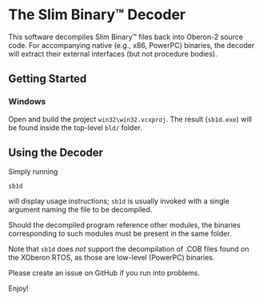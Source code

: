 # The Slim Binary&trade; Decoder

This software decompiles Slim Binary&trade; files back into Oberon-2 source code.
For accompanying native (e.g., x86, PowerPC) binaries, the decoder will extract their 
external interfaces (but not procedure bodies).

## Getting Started

### Windows

Open and build the project `win32\win32.vcxproj`.  The result (`sb1d.exe`) will be found
inside the top-level `bld/` folder.

## Using the Decoder

Simply running
```
sb1d
```
will display usage instructions; `sb1d` is usually invoked with a single argument naming
the file to be decompiled.

Should the decompiled program reference other modules, the binaries corresponding to such 
modules must be present in the same folder.

Note that `sb1d` does _not_ support the decompilation of .COB files found on the XOberon 
RTOS, as those are low-level (PowerPC) binaries.

Please create an issue on GitHub if you run into problems.

Enjoy!

